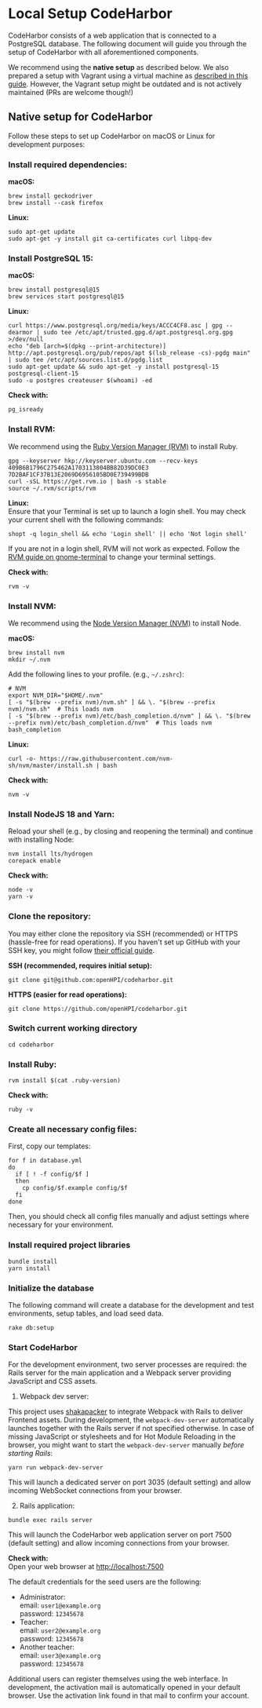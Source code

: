 # Local Setup CodeHarbor

CodeHarbor consists of a web application that is connected to a PostgreSQL database. The following document will guide you through the setup of CodeHarbor with all aforementioned components.

We recommend using the **native setup** as described below. We also prepared a setup with Vagrant using a virtual machine as [described in this guide](./LOCAL_SETUP_VAGRANT.md). However, the Vagrant setup might be outdated and is not actively maintained (PRs are welcome though!)

## Native setup for CodeHarbor

Follow these steps to set up CodeHarbor on macOS or Linux for development purposes:

### Install required dependencies:

**macOS:**
```shell
brew install geckodriver
brew install --cask firefox 
```

**Linux:**
```shell
sudo apt-get update
sudo apt-get -y install git ca-certificates curl libpq-dev
```

### Install PostgreSQL 15:

**macOS:**
```shell
brew install postgresql@15
brew services start postgresql@15 
```

**Linux:**
```shell
curl https://www.postgresql.org/media/keys/ACCC4CF8.asc | gpg --dearmor | sudo tee /etc/apt/trusted.gpg.d/apt.postgresql.org.gpg >/dev/null
echo "deb [arch=$(dpkg --print-architecture)] http://apt.postgresql.org/pub/repos/apt $(lsb_release -cs)-pgdg main" | sudo tee /etc/apt/sources.list.d/pgdg.list
sudo apt-get update && sudo apt-get -y install postgresql-15 postgresql-client-15
sudo -u postgres createuser $(whoami) -ed
```

**Check with:**
```shell
pg_isready
```

### Install RVM:

We recommend using the [Ruby Version Manager (RVM)](https://www.rvm.io) to install Ruby.

```shell
gpg --keyserver hkp://keyserver.ubuntu.com --recv-keys 409B6B1796C275462A1703113804BB82D39DC0E3 7D2BAF1CF37B13E2069D6956105BD0E739499BDB
curl -sSL https://get.rvm.io | bash -s stable
source ~/.rvm/scripts/rvm
```

**Linux:**  
Ensure that your Terminal is set up to launch a login shell. You may check your current shell with the following commands:

```shell
shopt -q login_shell && echo 'Login shell' || echo 'Not login shell'
```

If you are not in a login shell, RVM will not work as expected. Follow the [RVM guide on gnome-terminal](https://rvm.io/integration/gnome-terminal) to change your terminal settings.

**Check with:**
```shell
rvm -v
```


### Install NVM:

We recommend using the [Node Version Manager (NVM)](https://github.com/creationix/nvm) to install Node.

**macOS:**
```shell
brew install nvm
mkdir ~/.nvm
```

Add the following lines to your profile. (e.g., `~/.zshrc`):

```shell
# NVM
export NVM_DIR="$HOME/.nvm"
[ -s "$(brew --prefix nvm)/nvm.sh" ] && \. "$(brew --prefix nvm)/nvm.sh"  # This loads nvm
[ -s "$(brew --prefix nvm)/etc/bash_completion.d/nvm" ] && \. "$(brew --prefix nvm)/etc/bash_completion.d/nvm"  # This loads nvm bash_completion
```

**Linux:**
```shell
curl -o- https://raw.githubusercontent.com/nvm-sh/nvm/master/install.sh | bash
```

**Check with:**
```shell
nvm -v
```

### Install NodeJS 18 and Yarn:

Reload your shell (e.g., by closing and reopening the terminal) and continue with installing Node:

```shell
nvm install lts/hydrogen
corepack enable 
```

**Check with:**
```shell
node -v
yarn -v
```

### Clone the repository:

You may either clone the repository via SSH (recommended) or HTTPS (hassle-free for read operations). If you haven't set up GitHub with your SSH key, you might follow [their official guide](https://docs.github.com/en/authentication/connecting-to-github-with-ssh).

**SSH (recommended, requires initial setup):**
```shell
git clone git@github.com:openHPI/codeharbor.git
```

**HTTPS (easier for read operations):**
```shell
git clone https://github.com/openHPI/codeharbor.git
```

### Switch current working directory

```shell
cd codeharbor
```

### Install Ruby:

```shell
rvm install $(cat .ruby-version)
```

**Check with:**
```shell
ruby -v
```

### Create all necessary config files:

First, copy our templates:

```shell
for f in database.yml
do
  if [ ! -f config/$f ]
  then
    cp config/$f.example config/$f
  fi
done
```

Then, you should check all config files manually and adjust settings where necessary for your environment.

### Install required project libraries

```shell
bundle install
yarn install
```

### Initialize the database

The following command will create a database for the development and test environments, setup tables, and load seed data.

```shell
rake db:setup
```

### Start CodeHarbor

For the development environment, two server processes are required: the Rails server for the main application and a Webpack server providing JavaScript and CSS assets.

1. Webpack dev server:

This project uses [shakapacker](https://github.com/shakacode/shakapacker) to integrate Webpack with Rails to deliver Frontend assets. During development, the `webpack-dev-server` automatically launches together with the Rails server if not specified otherwise. In case of missing JavaScript or stylesheets and for Hot Module Reloading in the browser, you might want to start the `webpack-dev-server` manually *before starting Rails*:

  ```shell
  yarn run webpack-dev-server
  ```

This will launch a dedicated server on port 3035 (default setting) and allow incoming WebSocket connections from your browser.

2. Rails application:

  ```shell
  bundle exec rails server
  ```

This will launch the CodeHarbor web application server on port 7500 (default setting) and allow incoming connections from your browser.

**Check with:**  
Open your web browser at <http://localhost:7500>

The default credentials for the seed users are the following:

- Administrator:  
  email: `user1@example.org`  
  password: `12345678`
- Teacher:  
  email: `user2@example.org`  
  password: `12345678`
- Another teacher:  
  email: `user3@example.org`  
  password: `12345678`

Additional users can register themselves using the web interface. In development, the activation mail is automatically opened in your default browser. Use the activation link found in that mail to confirm your account.
